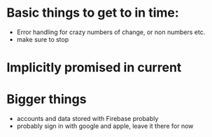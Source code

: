# Basic things to get to in time:
* Error handling for crazy numbers of change, or non numbers etc.
* make sure to stop 


# Implicitly promised in current 



# Bigger things
* accounts and data stored with Firebase probably
* probably sign in with google and apple, leave it there for now